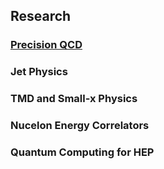 ## Research

### [Precision QCD](https://l-x-x.github.io/pqcd/)
### Jet Physics  
### TMD and Small-x Physics
### Nucelon Energy Correlators
### Quantum Computing for HEP


